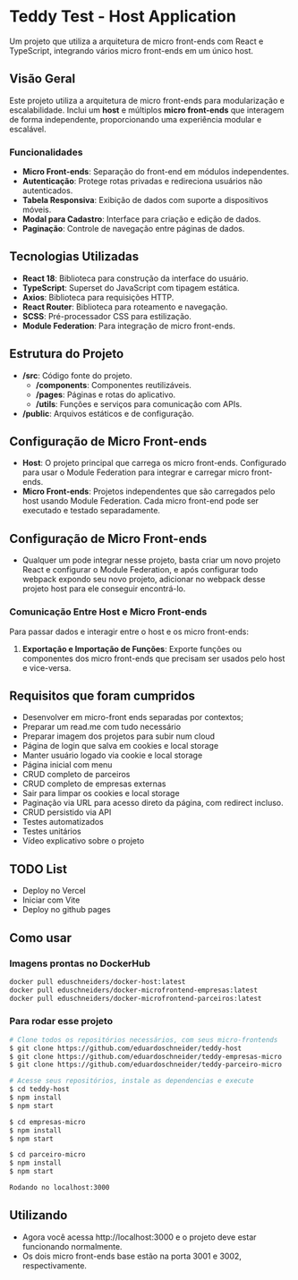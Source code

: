 # Teddy Test - Host Application

Um projeto que utiliza a arquitetura de micro front-ends com React e TypeScript, integrando vários micro front-ends em um único host.

## Visão Geral

Este projeto utiliza a arquitetura de micro front-ends para modularização e escalabilidade. Inclui um **host** e múltiplos **micro front-ends** que interagem de forma independente, proporcionando uma experiência modular e escalável.

### Funcionalidades

- **Micro Front-ends**: Separação do front-end em módulos independentes.
- **Autenticação**: Protege rotas privadas e redireciona usuários não autenticados.
- **Tabela Responsiva**: Exibição de dados com suporte a dispositivos móveis.
- **Modal para Cadastro**: Interface para criação e edição de dados.
- **Paginação**: Controle de navegação entre páginas de dados.

## Tecnologias Utilizadas

- **React 18**: Biblioteca para construção da interface do usuário.
- **TypeScript**: Superset do JavaScript com tipagem estática.
- **Axios**: Biblioteca para requisições HTTP.
- **React Router**: Biblioteca para roteamento e navegação.
- **SCSS**: Pré-processador CSS para estilização.
- **Module Federation**: Para integração de micro front-ends.

## Estrutura do Projeto

- **/src**: Código fonte do projeto.
  - **/components**: Componentes reutilizáveis.
  - **/pages**: Páginas e rotas do aplicativo.
  - **/utils**: Funções e serviços para comunicação com APIs.
- **/public**: Arquivos estáticos e de configuração.

## Configuração de Micro Front-ends

- **Host**: O projeto principal que carrega os micro front-ends. Configurado para usar o Module Federation para integrar e carregar micro front-ends.
- **Micro Front-ends**: Projetos independentes que são carregados pelo host usando Module Federation. Cada micro front-end pode ser executado e testado separadamente.

## Configuração de Micro Front-ends
- Qualquer um pode integrar nesse projeto, basta criar um novo projeto React e configurar o Module Federation, e após configurar todo webpack expondo seu novo projeto, adicionar no webpack desse projeto host para ele conseguir encontrá-lo.

### Comunicação Entre Host e Micro Front-ends

Para passar dados e interagir entre o host e os micro front-ends:

1. **Exportação e Importação de Funções**: Exporte funções ou componentes dos micro front-ends que precisam ser usados pelo host e vice-versa.

## Requisitos que foram cumpridos

* Desenvolver em micro-front ends separadas por contextos;
* Preparar um read.me com tudo necessário
* Preparar imagem dos projetos para subir num cloud
* Página de login que salva em cookies e local storage
* Manter usuário logado via cookie e local storage
* Página inicial com menu
* CRUD completo de parceiros
* CRUD completo de empresas externas
* Sair para limpar os cookies e local storage
* Paginação via URL para acesso direto da página, com redirect incluso.
* CRUD persistido via API
* Testes automatizados
* Testes unitários
* Vídeo explicativo sobre o projeto

## TODO List
* Deploy no Vercel
* Iniciar com Vite
* Deploy no github pages

## Como usar

### Imagens prontas no DockerHub
```bash
docker pull eduschneiders/docker-host:latest
docker pull eduschneiders/docker-microfrontend-empresas:latest
docker pull eduschneiders/docker-microfrontend-parceiros:latest
```

### Para rodar esse projeto
```bash
# Clone todos os repositórios necessários, com seus micro-frontends
$ git clone https://github.com/eduardoschneider/teddy-host
$ git clone https://github.com/eduardoschneider/teddy-empresas-micro
$ git clone https://github.com/eduardoschneider/teddy-parceiro-micro

# Acesse seus repositórios, instale as dependencias e execute
$ cd teddy-host
$ npm install
$ npm start

$ cd empresas-micro
$ npm install
$ npm start

$ cd parceiro-micro
$ npm install
$ npm start

Rodando no localhost:3000

```
## Utilizando
- Agora você acessa http://localhost:3000 e o projeto deve estar funcionando normalmente.
- Os dois micro front-ends base estão na porta 3001 e 3002, respectivamente.
